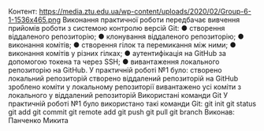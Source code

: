 Контент:
https://media.ztu.edu.ua/wp-content/uploads/2020/02/Group-6-1-1536x465.png
Виконання практичної роботи передбачає вивчення прийомів роботи з
системою контролю версій Git:
● створення віддаленого репозиторію;
● клонування віддаленого репозиторію;
● виконання комітів;
● створення гілок та перемикання між ними;
● виконання комітів у різних гілках;
● аутентифікація на GitHub за допомогою токена та через SSH;
● вивантаження локального репозиторію на GitHub.
У практичній роботі №1 було:
створено локальний репозиторій
створено віддалений репозиторій на GitHub
зроблено коміти у локальному репозиторії
вивантажено усі коміти з локального у віддалений репозиторій
Використані команди Git
У практичній роботі №1 було використано такі команди Git:
git init
git status
git add
git commit
git remote add
git push
git pull
git branch
Виконав: Панченко Микита 
